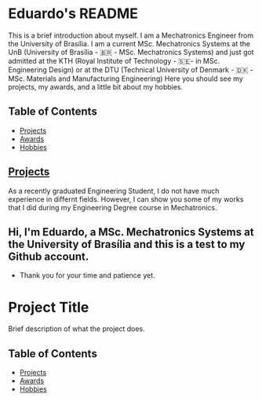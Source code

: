 # Eduardo's README

This is a brief introduction about myself. I am a Mechatronics Engineer from the University of Brasília. I am a current MSc. Mechatronics Systems at the UnB (University of Brasília - 🇧🇷 - MSc. Mechatronics Systems) and just got admitted at the KTH (Royal Institute of Technology - 🇸🇪- in MSc. Engineering Design) or at the DTU (Technical University of Denmark - 🇩🇰 - MSc. Materials and Manufacturing Engineering) Here you should see my projects, my awards, and a little bit about my hobbies. 

## Table of Contents

- [Projects](#proj)
- [Awards](#awa)
- [Hobbies](#hobs)

## [Projects](#proj)

As a recently graduated Engineering Student, I do not have much experience in differnt fields. However, I can show you some of my works that I did during my Engineering Degree course in Mechatronics.

## Hi, I'm Eduardo, a MSc. Mechatronics Systems at the University of Brasília and this is a test to my Github account.

* Thank you for your time and patience yet.


# Project Title

Brief description of what the project does.

## Table of Contents

- [Projects](#proj)
- [Awards](#awa)
- [Hobbies](#hobs)
